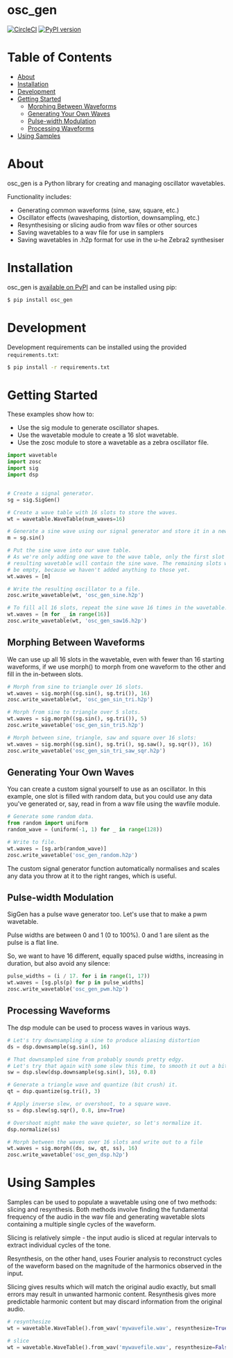 # osc_gen

[![CircleCI](https://circleci.com/gh/harveyormston/osc_gen.svg?style=shield)](https://circleci.com/gh/harveyormston/osc_gen)
[![PyPI version](https://badge.fury.io/py/osc-gen.svg)](https://badge.fury.io/py/osc-gen)

# Table of Contents

<!-- vim-markdown-toc GFM -->

* [About](#about)
* [Installation](#installation)
* [Development](#development)
* [Getting Started](#getting-started)
  * [Morphing Between Waveforms](#morphing-between-waveforms)
  * [Generating Your Own Waves](#generating-your-own-waves)
  * [Pulse-width Modulation](#pulse-width-modulation)
  * [Processing Waveforms](#processing-waveforms)
* [Using Samples](#using-samples)

<!-- vim-markdown-toc -->

# About

osc_gen is a Python library for creating and managing oscillator wavetables.

Functionality includes:

* Generating common waveforms (sine, saw, square, etc.)
* Oscillator effects (waveshaping, distortion, downsampling, etc.)
* Resynthesising or slicing audio from wav files or other sources
* Saving wavetables to a wav file for use in samplers
* Saving wavetables in .h2p format for use in the u-he Zebra2 synthesiser


# Installation

osc_gen is [available on PyPI](https://pypi.org/project/osc-gen/#description) and can be installed using pip:

```sh
$ pip install osc_gen
```

# Development

Development requirements can be installed using the provided `requirements.txt`:

```sh
$ pip install -r requirements.txt
```

# Getting Started

These examples show how to:

- Use the sig module to generate oscillator shapes.
- Use the wavetable module to create a 16 slot wavetable.
- Use the zosc module to store a wavetable as a zebra oscillator file.

```python
import wavetable
import zosc
import sig
import dsp


# Create a signal generator.
sg = sig.SigGen()

# Create a wave table with 16 slots to store the waves.
wt = wavetable.WaveTable(num_waves=16)

# Generate a sine wave using our signal generator and store it in a new Wave object.
m = sg.sin()

# Put the sine wave into our wave table.
# As we're only adding one wave to the wave table, only the first slot of the
# resulting wavetable will contain the sine wave. The remaining slots will
# be empty, because we haven't added anything to those yet.
wt.waves = [m]

# Write the resulting oscillator to a file.
zosc.write_wavetable(wt, 'osc_gen_sine.h2p')

# To fill all 16 slots, repeat the sine wave 16 times in the wavetable.
wt.waves = [m for _ in range(16)]
zosc.write_wavetable(wt, 'osc_gen_saw16.h2p')
```

## Morphing Between Waveforms

We can use up all 16 slots in the wavetable, even with fewer than 16
starting waveforms, if we use morph() to morph from one waveform to the
other and fill in the in-between slots.

```python
# Morph from sine to triangle over 16 slots.
wt.waves = sig.morph((sg.sin(), sg.tri()), 16)
zosc.write_wavetable(wt, 'osc_gen_sin_tri.h2p')

# Morph from sine to triangle over 5 slots.
wt.waves = sig.morph((sg.sin(), sg.tri()), 5)
zosc.write_wavetable('osc_gen_sin_tri5.h2p')

# Morph between sine, triangle, saw and square over 16 slots:
wt.waves = sig.morph((sg.sin(), sg.tri(), sg.saw(), sg.sqr()), 16)
zosc.write_wavetable('osc_gen_sin_tri_saw_sqr.h2p')
```

## Generating Your Own Waves

You can create a custom signal yourself to use as an oscillator.
In this example, one slot is filled with random data, but you could
use any data you've generated or, say, read in from a wav file using the
wavfile module.

```python
# Generate some random data.
from random import uniform
random_wave = (uniform(-1, 1) for _ in range(128))

# Write to file.
wt.waves = [sg.arb(random_wave)]
zosc.write_wavetable('osc_gen_random.h2p')
```

The custom signal generator function automatically normalises and scales any
data you throw at it to the right ranges, which is useful.

## Pulse-width Modulation

SigGen has a pulse wave generator too. Let's use that to make a pwm wavetable.


Pulse widths are between 0 and 1 (0 to 100%).
0 and 1 are silent as the pulse is a flat line.

So, we want to have 16 different, equally spaced pulse widths, increasing in
duration, but also avoid any silence:

```python
pulse_widths = (i / 17. for i in range(1, 17))
wt.waves = [sg.pls(p) for p in pulse_widths]
zosc.write_wavetable('osc_gen_pwm.h2p')
```

## Processing Waveforms

The dsp module can be used to process waves in various ways.

```python
# Let's try downsampling a sine to produce aliasing distortion
ds = dsp.downsample(sg.sin(), 16)

# That downsampled sine from probably sounds pretty edgy.
# Let's try that again with some slew this time, to smooth it out a bit:
sw = dsp.slew(dsp.downsample(sg.sin(), 16), 0.8)

# Generate a triangle wave and quantize (bit crush) it.
qt = dsp.quantize(sg.tri(), 3)

# Apply inverse slew, or overshoot, to a square wave.
ss = dsp.slew(sg.sqr(), 0.8, inv=True)

# Overshoot might make the wave quieter, so let's normalize it.
dsp.normalize(ss)

# Morph between the waves over 16 slots and write out to a file
wt.waves = sig.morph((ds, sw, qt, ss), 16)
zosc.write_wavetable('osc_gen_dsp.h2p')
```

# Using Samples

Samples can be used to populate a wavetable using one of two methods: slicing
and resynthesis. Both methods involve finding the fundamental frequency of the
audio in the wav file and generating wavetable slots containing a multiple
single cycles of the waveform.

Slicing is relatively simple - the input audio is sliced at regular intervals
to extract individual cycles of the tone.

Resynthesis, on the other hand, uses Fourier analysis to reconstruct cycles of
the waveform based on the magnitude of the harmonics observed in the input.

Slicing gives results which will match the original audio exactly, but small
errors may result in unwanted harmonic content. Resynthesis gives more
predictable harmonic content but may discard information from the original
audio.

```python
# resynthesize
wt = wavetable.WaveTable().from_wav('mywavefile.wav', resynthesize=True)

# slice
wt = wavetable.WaveTable().from_wav('mywavefile.wav', resynthesize=False)
```
